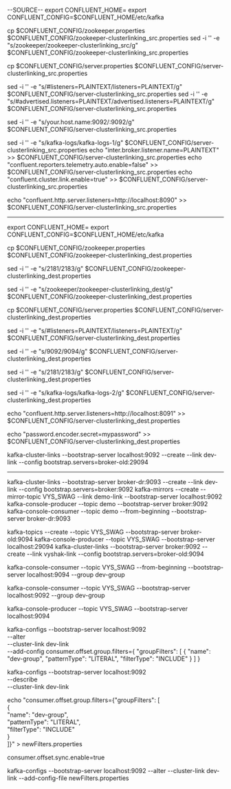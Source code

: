


--SOURCE--
export CONFLUENT_HOME=
export CONFLUENT_CONFIG=$CONFLUENT_HOME/etc/kafka

cp $CONFLUENT_CONFIG/zookeeper.properties $CONFLUENT_CONFIG/zookeeper-clusterlinking_src.properties
sed -i '' -e "s/zookeeper/zookeeper-clusterlinking_src/g" $CONFLUENT_CONFIG/zookeeper-clusterlinking_src.properties


cp $CONFLUENT_CONFIG/server.properties $CONFLUENT_CONFIG/server-clusterlinking_src.properties

sed -i '' -e "s/#listeners=PLAINTEXT/listeners=PLAINTEXT/g" $CONFLUENT_CONFIG/server-clusterlinking_src.properties
sed -i '' -e "s/#advertised.listeners=PLAINTEXT/advertised.listeners=PLAINTEXT/g" $CONFLUENT_CONFIG/server-clusterlinking_src.properties

sed -i '' -e "s/your.host.name:9092/:9092/g" $CONFLUENT_CONFIG/server-clusterlinking_src.properties

sed -i '' -e "s/kafka-logs/kafka-logs-1/g" $CONFLUENT_CONFIG/server-clusterlinking_src.properties
echo "inter.broker.listener.name=PLAINTEXT" >> $CONFLUENT_CONFIG/server-clusterlinking_src.properties
echo "confluent.reporters.telemetry.auto.enable=false" >> $CONFLUENT_CONFIG/server-clusterlinking_src.properties
echo "confluent.cluster.link.enable=true" >> $CONFLUENT_CONFIG/server-clusterlinking_src.properties

echo "confluent.http.server.listeners=http://localhost:8090" >> $CONFLUENT_CONFIG/server-clusterlinking_src.properties


----

export CONFLUENT_HOME=
export CONFLUENT_CONFIG=$CONFLUENT_HOME/etc/kafka

cp $CONFLUENT_CONFIG/zookeeper.properties $CONFLUENT_CONFIG/zookeeper-clusterlinking_dest.properties


sed -i '' -e "s/2181/2183/g" $CONFLUENT_CONFIG/zookeeper-clusterlinking_dest.properties


sed -i '' -e "s/zookeeper/zookeeper-clusterlinking_dest/g" $CONFLUENT_CONFIG/zookeeper-clusterlinking_dest.properties


cp $CONFLUENT_CONFIG/server.properties $CONFLUENT_CONFIG/server-clusterlinking_dest.properties

sed -i '' -e "s/#listeners=PLAINTEXT/listeners=PLAINTEXT/g" $CONFLUENT_CONFIG/server-clusterlinking_dest.properties


sed -i '' -e "s/9092/9094/g" $CONFLUENT_CONFIG/server-clusterlinking_dest.properties

sed -i '' -e "s/2181/2183/g" $CONFLUENT_CONFIG/server-clusterlinking_dest.properties


sed -i '' -e "s/kafka-logs/kafka-logs-2/g" $CONFLUENT_CONFIG/server-clusterlinking_dest.properties


echo "confluent.http.server.listeners=http://localhost:8091" >> $CONFLUENT_CONFIG/server-clusterlinking_dest.properties


echo "password.encoder.secret=mypassword" >> $CONFLUENT_CONFIG/server-clusterlinking_dest.properties




kafka-cluster-links --bootstrap-server localhost:9092 --create --link dev-link --config bootstrap.servers=broker-old:29094


----


kafka-cluster-links --bootstrap-server broker-dr:9093 --create --link dev-link --config bootstrap.servers=broker:9092
kafka-mirrors --create --mirror-topic VYS_SWAG --link demo-link --bootstrap-server localhost:9092
kafka-console-producer --topic demo --bootstrap-server broker:9092
kafka-console-consumer --topic demo --from-beginning --bootstrap-server broker-dr:9093




kafka-topics --create --topic VYS_SWAG --bootstrap-server broker-old:9094
kafka-console-producer --topic VYS_SWAG --bootstrap-server localhost:29094
kafka-cluster-links --bootstrap-server broker:9092 --create --link vyshak-link --config bootstrap.servers=broker-old:9094


kafka-console-consumer --topic VYS_SWAG --from-beginning --bootstrap-server localhost:9094 --group dev-group

kafka-console-consumer --topic VYS_SWAG  --bootstrap-server localhost:9092 --group dev-group

kafka-console-producer --topic VYS_SWAG --bootstrap-server localhost:9094


kafka-configs --bootstrap-server localhost:9092 \
                  --alter \
                  --cluster-link dev-link \
                  --add-config consumer.offset.group.filters={ \"groupFilters\": [ { \"name\": \"dev-group\", \"patternType\": \"LITERAL\", \"filterType\": \"INCLUDE\" } ] }


kafka-configs --bootstrap-server localhost:9092 \
                  --describe \
                  --cluster-link dev-link

echo "consumer.offset.group.filters={\"groupFilters\": [ \
  { \
    \"name\": \"dev-group\", \
    \"patternType\": \"LITERAL\", \
    \"filterType\": \"INCLUDE\" \
  } \
]}" > newFilters.properties


consumer.offset.sync.enable=true


kafka-configs --bootstrap-server localhost:9092 --alter --cluster-link dev-link --add-config-file newFilters.properties